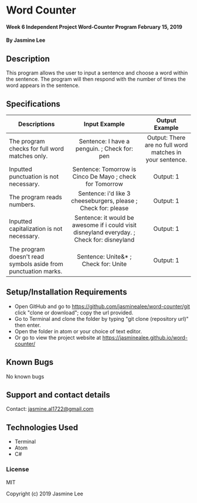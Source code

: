 # Word Counter

#### Week 6 Independent Project Word-Counter Program February 15, 2019

#### By Jasmine Lee

## Description
This program allows the user to input a sentence and choose a word within the sentence. The program will then respond with the number of times the word appears in the sentence.

## Specifications
| Descriptions | Input Example | Output Example |
|---|:---:|:---:|
| The program checks for full word matches only. | Sentence: I have a penguin. ; Check for: pen | Output: There are no full word matches in your sentence. |
| Inputted punctuation is not necessary. | Sentence: Tomorrow is Cinco De Mayo  ; check for Tomorrow|  Output: 1|
| The program reads numbers.| Sentence: i'd like 3 cheeseburgers, please ; Check for: please | Output: 1 |
| Inputted capitalization is not necessary.| Sentence: it would be awesome if i could visit disneyland everyday. ; Check for: disneyland | Output: 1 |
| The program doesn't read symbols aside from punctuation marks. | Sentence: Unite&* ; Check for: Unite | Output: 1 |


## Setup/Installation Requirements

* Open GitHub and go to https://github.com/jasminealee/word-counter/git click "clone or download"; copy the url provided.
* Go to Terminal and clone the folder by typing "git clone (repository url)" then enter.
* Open the folder in atom or your choice of text editor.
* Or go to view the project website at https://jasminealee.github.io/word-counter/

## Known Bugs
No known bugs


## Support and contact details

Contact: jasmine.al1722@gmail.com



## Technologies Used

* Terminal
* Atom
* C#

### License

MIT

Copyright (c) 2019 Jasmine Lee
